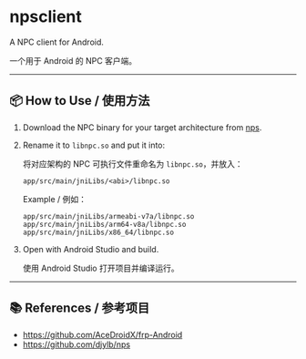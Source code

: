 # npsclient

A NPC client for Android.

一个用于 Android 的 NPC 客户端。

---

## 📦 How to Use / 使用方法

1. Download the NPC binary for your target architecture from [nps](https://github.com/djylb/nps).

2. Rename it to `libnpc.so` and put it into:

   将对应架构的 NPC 可执行文件重命名为 `libnpc.so`，并放入：

   ```
   app/src/main/jniLibs/<abi>/libnpc.so
   ```

   Example / 例如：

   ```
   app/src/main/jniLibs/armeabi-v7a/libnpc.so
   app/src/main/jniLibs/arm64-v8a/libnpc.so
   app/src/main/jniLibs/x86_64/libnpc.so
   ```

3. Open with Android Studio and build.

   使用 Android Studio 打开项目并编译运行。

---

## 📚 References / 参考项目

- https://github.com/AceDroidX/frp-Android  
- https://github.com/djylb/nps
